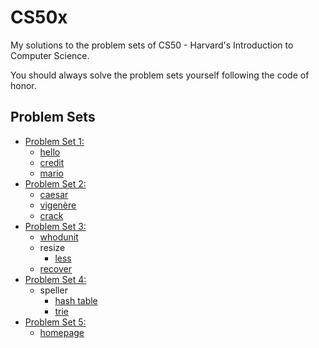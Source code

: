 # CS50x
My solutions to the problem sets of CS50 - Harvard's Introduction to Computer Science.

You should always solve the problem sets yourself following the code of honor.

## Problem Sets

- [Problem Set 1:](/pset1)
  * [hello](/pset1/hello)
  * [credit](/pset1/credit)
  * [mario](/pset1/mario/more)
- [Problem Set 2:](/pset2)
  * [caesar](/pset2/caesar)
  * [vigenère](/pset2/vigenère)
  * [crack](/pset2/crack)
- [Problem Set 3:](/pset3)
  * [whodunit](/pset3/whodunit)
  * resize
    + [less](/pset3/resize/less)
  * [recover](/pset3/recover)
- [Problem Set 4:](/pset4)
  * speller
    + [hash table](/pset4/speller/hash%20table)
    + [trie](/pset4/speller/trie)
- [Problem Set 5:](/pset5)
  * [homepage](/pset5/homepage)